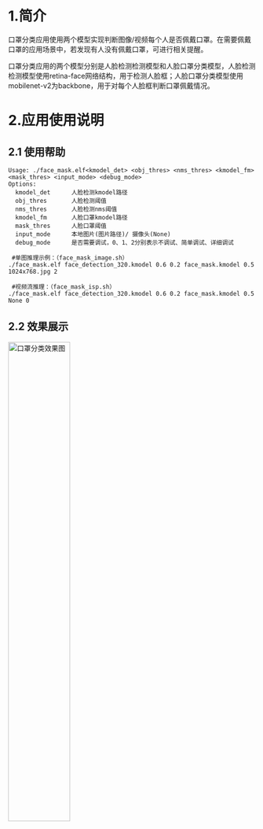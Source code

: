 # 1.简介

口罩分类应用使用两个模型实现判断图像/视频每个人是否佩戴口罩。在需要佩戴口罩的应用场景中，若发现有人没有佩戴口罩，可进行相关提醒。

口罩分类应用的两个模型分别是人脸检测检测模型和人脸口罩分类模型，人脸检测检测模型使用retina-face网络结构，用于检测人脸框；人脸口罩分类模型使用mobilenet-v2为backbone，用于对每个人脸框判断口罩佩戴情况。

# 2.应用使用说明

## 2.1 使用帮助

```
Usage: ./face_mask.elf<kmodel_det> <obj_thres> <nms_thres> <kmodel_fm> <mask_thres> <input_mode> <debug_mode>
Options:
  kmodel_det      人脸检测kmodel路径
  obj_thres       人脸检测阈值
  nms_thres       人脸检测nms阈值
  kmodel_fm       人脸口罩kmodel路径
  mask_thres      人脸口罩阈值
  input_mode      本地图片(图片路径)/ 摄像头(None)
  debug_mode      是否需要调试，0、1、2分别表示不调试、简单调试、详细调试
 
 #单图推理示例：（face_mask_image.sh）
./face_mask.elf face_detection_320.kmodel 0.6 0.2 face_mask.kmodel 0.5 1024x768.jpg 2

 #视频流推理：（face_mask_isp.sh）
./face_mask.elf face_detection_320.kmodel 0.6 0.2 face_mask.kmodel 0.5 None 0
```

## 2.2 效果展示

<img src="https://kendryte-download.canaan-creative.com/k230/downloads/doc_images/ai_demo/face_mask/face_mask_result.png" alt="口罩分类效果图" width="50%" height="50%"/>
